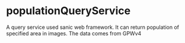 # populationQueryService
A query service used sanic web framework. It can return population of specified area in images. The data comes from GPWv4
